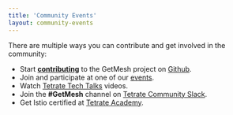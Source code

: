 ```yaml
---
title: 'Community Events'
layout: community-events
---
```


There are multiple ways you can contribute and get involved in the community:

- Start [**contributing**](/community/contributing/) to the GetMesh project on [Github](https://github.com/tetratelabs/getmesh).
- Join and participate at one of our [events](https://tetrate.io/events).
- Watch [Tetrate Tech Talks](https://tetr8.io/techtalks) videos.
- Join the **#GetMesh** channel on [Tetrate Community Slack](https://tetr8.io/tetrate-community).
- Get Istio certified at [Tetrate Academy](https://academy.tetrate.io/courses/certified-istio-administrator).
